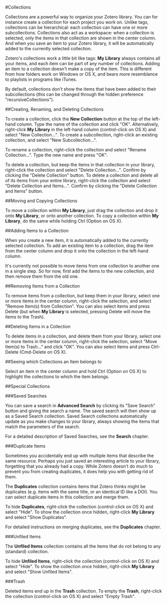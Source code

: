 #Collections

Collections are a powerful way to organize your Zotero library. You can for instance create a collection for each project you work on. Unlike tags, collections can be hierarchical: each collection can have one or more subcollections. Collections also act as a workspace: when a collection is selected, only the items in that collection are shown in the center column. And when you save an item to your Zotero library, it will be automatically added to the currently selected collection.

Zotero's collections work a little bit like tags: **My Library** always contains all your items, and each item can be part of any number of collections. Adding an item to a collection doesn't make a copy of the item. This is different from how folders work on Windows or OS X, and bears more resemblance to playlists in programs like iTunes.

By default, collections don't show the items that have been added to their subcollections (this can be changed through the hidden preference "recursiveCollections").

##Creating, Renaming, and Deleting Collections

To create a collection, click the **New Collection** button at the top of the left-hand column. Type the name of the collection and click "OK". Alternatively, right-click **My Library** in the left-hand column (control-click on OS X) and select "New Collection...". To create a subcollection, right-click an existing collection, and select "New Subcollection...".

To rename a collection, right-click the collection and select "Rename Collection...". Type the new name and press "OK".

To delete a collection, but keep the items in that collection in your library, right-click the collection and select "Delete Collection...". Confirm by clicking the "Delete Collection" button. To delete a collection and delete all of its items from your entire library, right-click the collection and select "Delete Collection and Items...". Confirm by clicking the "Delete Collection and Items" button.

##Moving and Copying Collections

To move a collection within **My Library**, just drag the collection and drop it onto **My Library**, or onto another collection. To copy a collection within **My Library**, do the same while holding Ctrl (Option on OS X).

##Adding Items to a Collection

When you create a new item, it is automatically added to the currently selected collection. To add an existing item to a collection, drag the item from the center column and drop it onto the collection in the left-hand column.

It's currently not possible to move items from one collection to another one in a single step. So for now, first add the items to the new collection, and then remove them from the old one.

##Removing Items from a Collection

To remove items from a collection, but keep them in your library, select one or more items in the center column, right-click the selection, and select "Remove Item(s) from Collection". You can also select items and press Delete (but when **My Library** is selected, pressing Delete will move the items to the Trash).

##Deleting Items in a Collection

To delete items in a collection, and delete them from your library, select one or more items in the center column, right-click the selection, select "Move Item(s) to Trash..." and click "OK". You can also select items and press Ctrl-Delete (Cmd-Delete on OS X).

##Seeing which Collections an Item belongs to

Select an item in the center column and hold Ctrl (Option on OS X) to highlight the collections to which the item belongs.

##Special Collections

###Saved Searches

You can save a search in **Advanced Search** by clicking its "Save Search" button and giving the search a name. The saved search will then show up as a Saved Search collection. Saved Search collections automatically update as you make changes to your library, always showing the items that match the parameters of the search.

For a detailed description of Saved Searches, see the **Search** chapter.

###Duplicate Items

Sometimes you accidentally end up with multiple items that describe the same resource. Perhaps you just saved an interesting article to your library, forgetting that you already had a copy. While Zotero doesn't do much to prevent you from creating duplicates, it does help you with getting rid of them.

The **Duplicates** collection contains items that Zotero thinks might be duplicates (e.g. items with the same title, or an identical ID like a DOI). You can select duplicate items in this collection and merge them.

To hide **Duplicates**, right-click the collection (control-click on OS X) and select "Hide". To show the collection once hidden, right-click **My Library** and select "Show Duplicates".

For detailed instructions on merging duplicates, see the **Duplicates** chapter.

###Unfiled Items

The **Unfiled Items** collection contains all the items that do not belong to any (standard) collection.

To hide **Unfiled Items**, right-click the collection (control-click on OS X) and select "Hide". To show the collection once hidden, right-click **My Library** and select "Show Unfiled Items".

###Trash

Deleted items end up in the **Trash** collection. To empty the **Trash**, right-click the collection (control-click on OS X) and select "Empty Trash".